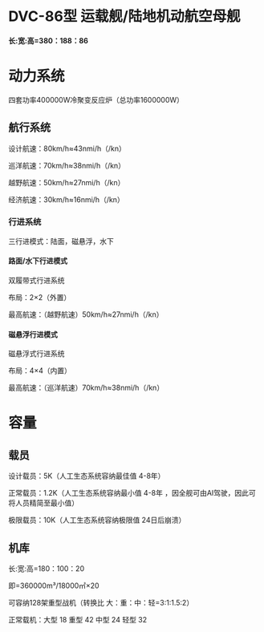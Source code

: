 # DVC-86型 运载舰/陆地机动航空母舰
#### 长:宽:高=380：188：86


# 动力系统
四套功率400000W冷聚变反应炉（总功率1600000W）

## 航行系统
设计航速：80km/h≈43nmi/h（/kn）

巡洋航速：70km/h≈38nmi/h（/kn）

越野航速：50km/h≈27nmi/h（/kn）

经济航速：30km/h≈16nmi/h（/kn）

### 行进系统
三行进模式：陆面，磁悬浮，水下

#### 路面/水下行进模式
双履带式行进系统

布局：2×2（外置）

最高航速：（越野航速）50km/h≈27nmi/h（/kn）

#### 磁悬浮行进模式
磁悬浮式行进系统

布局：4×4（内置）

最高航速：（巡洋航速）70km/h≈38nmi/h（/kn）


# 容量

## 载员
设计载员：5K（人工生态系统容纳最佳值 4-8年）

正常载员：1.2K（人工生态系统容纳最小值 4-8年 ，因全舰可由AI驾驶，因此可将人员精简至最小值）

极限载员：10K（人工生态系统容纳极限值 24日后崩溃）

## 机库
长:宽:高=180：100：20 </p>
即=360000m³/18000㎡×20

可容纳128架重型战机（转换比 大：重：中：轻=3:1:1.5:2）

正常载机：大型 18 重型 42 中型 24 轻型 32
